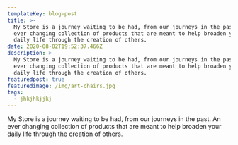 ```yaml
---
templateKey: blog-post
title: >-
  My Store is a journey waiting to be had, from our journeys in the past. An 
  ever changing collection of products that are meant to help broaden your 
  daily life through the creation of others.
date: 2020-08-02T19:52:37.466Z
description: >
  My Store is a journey waiting to be had, from our journeys in the past. An 
  ever changing collection of products that are meant to help broaden your 
  daily life through the creation of others.
featuredpost: true
featuredimage: /img/art-chairs.jpg
tags:
  - jhkjhkjjkj
---
```

My Store is a journey waiting to be had, from our journeys in the past. An  ever changing collection of products that are meant to help broaden your  daily life through the creation of others.
